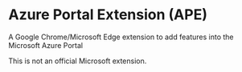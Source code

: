 # Azure Portal Extension (APE)

A Google Chrome/Microsoft Edge extension to add features into the Microsoft Azure Portal


This is not an official Microsoft extension.